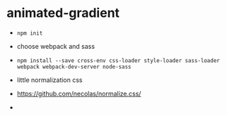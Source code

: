 # animated-gradient


* `npm init`
* choose webpack and sass
* `npm install --save cross-env css-loader style-loader sass-loader webpack webpack-dev-server node-sass`


* little normalization css
* https://github.com/necolas/normalize.css/

* 
